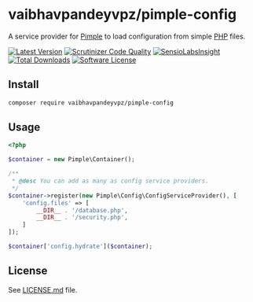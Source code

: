 # vaibhavpandeyvpz/pimple-config
A service provider for [Pimple](https://github.com/silexphp/Pimple) to load configuration from simple [PHP](http://www.php.net/) files.

[![Latest Version](https://img.shields.io/github/release/vaibhavpandeyvpz/pimple-config.svg?style=flat-square)](https://github.com/vaibhavpandeyvpz/pimple-config/releases) [![Scrutinizer Code Quality](https://scrutinizer-ci.com/g/vaibhavpandeyvpz/pimple-config/badges/quality-score.png?b=master)](https://scrutinizer-ci.com/g/vaibhavpandeyvpz/pimple-config/?branch=master) [![SensioLabsInsight](https://insight.sensiolabs.com/projects/f5756aeb-102d-42d3-92df-ea085c584737/mini.png)](https://insight.sensiolabs.com/projects/f5756aeb-102d-42d3-92df-ea085c584737) [![Total Downloads](https://img.shields.io/packagist/dt/vaibhavpandeyvpz/pimple-config.svg?style=flat-square)](https://packagist.org/packages/vaibhavpandeyvpz/pimple-config) [![Software License](https://img.shields.io/badge/license-MIT-brightgreen.svg?style=flat-square)](LICENSE.md)

Install
-------
```bash
composer require vaibhavpandeyvpz/pimple-config
```

Usage
-----
```php
<?php

$container = new Pimple\Container();

/**
 * @desc You can add as many as config service providers.
 */
$container->register(new Pimple\Config\ConfigServiceProvider(), [
    'config.files' => [
        __DIR__ . '/database.php',
        __DIR__ . '/security.php',
    ]
]);

$container['config.hydrate']($container);
```

License
------
See [LICENSE.md](https://github.com/vaibhavpandeyvpz/pimple-config/blob/master/LICENSE.md) file.
